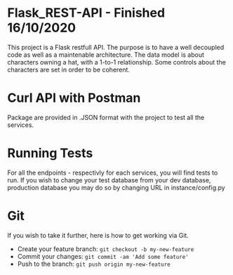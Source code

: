 # Flask_REST-API - Finished 16/10/2020

This project is a Flask restfull API.
The purpose is to have a well decoupled code as well as a maintenable architecture.
The data model is about characters owning a hat, with a 1-to-1 relationship.
Some controls about the characters are set in order to be coherent.


# Curl API with Postman

Package are provided in .JSON format with the project to test all the services.


# Running Tests
For all the endpoints - respectivly for each services, you will find tests to run.
If you wish to change your test database from your dev database, production database you may do so by changing URL in instance/config.py


# Git

If you wish to take it further, here is how to get working via Git.

  * Create your feature branch: `git checkout -b my-new-feature` 
  * Commit your changes: `git commit -am 'Add some feature'` 
  * Push to the branch: `git push origin my-new-feature`
